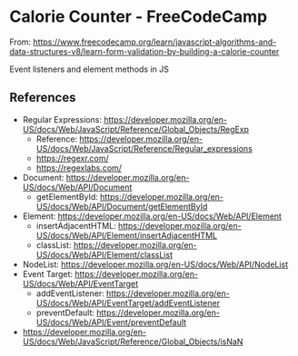 # Calorie Counter - FreeCodeCamp

From: https://www.freecodecamp.org/learn/javascript-algorithms-and-data-structures-v8/learn-form-validation-by-building-a-calorie-counter

Event listeners and element methods in JS

## References

- Regular Expressions: https://developer.mozilla.org/en-US/docs/Web/JavaScript/Reference/Global_Objects/RegExp
    - Reference: https://developer.mozilla.org/en-US/docs/Web/JavaScript/Reference/Regular_expressions
    - https://regexr.com/
    - https://regexlabs.com/
- Document: https://developer.mozilla.org/en-US/docs/Web/API/Document
    - getElementById: https://developer.mozilla.org/en-US/docs/Web/API/Document/getElementById
- Element: https://developer.mozilla.org/en-US/docs/Web/API/Element
    - insertAdjacentHTML: https://developer.mozilla.org/en-US/docs/Web/API/Element/insertAdjacentHTML
    - classList: https://developer.mozilla.org/en-US/docs/Web/API/Element/classList
- NodeList: https://developer.mozilla.org/en-US/docs/Web/API/NodeList
- Event Target: https://developer.mozilla.org/en-US/docs/Web/API/EventTarget
    - addEventListener: https://developer.mozilla.org/en-US/docs/Web/API/EventTarget/addEventListener
    - preventDefault: https://developer.mozilla.org/en-US/docs/Web/API/Event/preventDefault
- https://developer.mozilla.org/en-US/docs/Web/JavaScript/Reference/Global_Objects/isNaN
